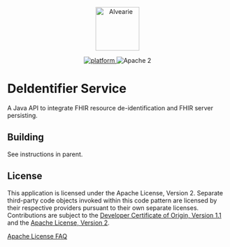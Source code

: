 <p align="center">
    <a href="https://github.com/Alvearie">
        <img src="https://avatars.githubusercontent.com/u/72946463?s=200&v=4" height="100" alt="Alvearie">
    </a>
</p>


<p align="center">
    <a href="https://www.ibm.com/developerworks/learn/java/">
    <img src="https://img.shields.io/badge/platform-java-lightgrey.svg?style=flat" alt="platform">
    </a>
    <img src="https://img.shields.io/badge/license-Apache2-blue.svg?style=flat" alt="Apache 2">
</p>


# DeIdentifier Service

A Java API to integrate FHIR resource de-identification and FHIR server persisting.


## Building

See instructions in parent.

## License

This application is licensed under the Apache License, Version 2. Separate third-party code objects invoked within this code pattern are licensed by their respective providers pursuant to their own separate licenses. Contributions are subject to the [Developer Certificate of Origin, Version 1.1](https://developercertificate.org/) and the [Apache License, Version 2](https://www.apache.org/licenses/LICENSE-2.0.txt).

[Apache License FAQ](https://www.apache.org/foundation/license-faq.html#WhatDoesItMEAN)
